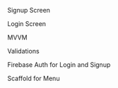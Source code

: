 Signup Screen

Login Screen

MVVM

Validations

Firebase Auth for Login and Signup

Scaffold for Menu
